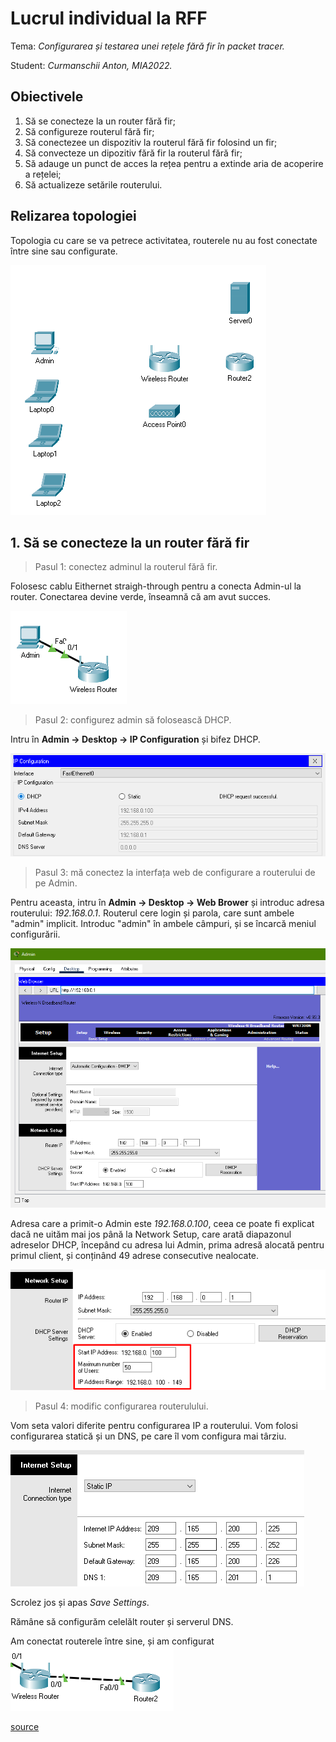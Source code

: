 
# Lucrul individual la RFF

Tema: *Configurarea și testarea unei rețele fără fir în packet tracer.*

Student: *Curmanschii Anton, MIA2022.*


## Obiectivele

1. Să se conecteze la un router fără fir;
2. Să configureze routerul fără fir;
2. Să conectezee un dispozitiv la routerul fără fir folosind un fir;
2. Să convecteze un dipozitiv fără fir la routerul fără fir;
2. Să adauge un punct de acces la rețea pentru a extinde aria de acoperire a rețelei;
2. Să actualizeze setările routerului.


## Relizarea topologiei

Topologia cu care se va petrece activitatea, routerele nu au fost conectate între sine sau configurate.

![Topology](images/topology_no_wires.png)


## 1. Să se conecteze la un router fără fir

> Pasul 1: conectez adminul la routerul fără fir.

Folosesc cablu Eithernet straigh-through pentru a conecta Admin-ul la router.
Conectarea devine verde, înseamnă că am avut succes.

![Admin connection](images/admin_connection_to_router.png)


> Pasul 2: configurez admin să folosească DHCP.

Intru în **Admin -> Desktop -> IP Configuration** și bifez DHCP.

![](images/use_dhcp_admin.png)


> Pasul 3: mă conectez la interfața web de configurare a routerului de pe Admin.

Pentru aceasta, intru în **Admin -> Desktop -> Web Brower** și introduc adresa routerului: *192.168.0.1*.
Routerul cere login și parola, care sunt ambele "admin" implicit.
Introduc "admin" în ambele câmpuri, și se încarcă meniul configurării.

![](images/router_configuration.png)

Adresa care a primit-o Admin este *192.168.0.100*, ceea ce poate fi explicat dacă ne uităm mai jos până la Network Setup, care arată diapazonul adreselor DHCP, începând cu adresa lui Admin, prima adresă alocată pentru primul client, și conținând 49 adrese consecutive nealocate. 

![](images/router_dhcp_address_range.png)

> Pasul 4: modific configurarea routerulului.

Vom seta valori diferite pentru configurarea IP a routerului.
Vom folosi configurarea statică și un DNS, pe care îl vom configura mai târziu.

![](images/router_static_config.png)

Scrolez jos și apas *Save Settings*.

Rămâne să configurăm celelălt router și serverul DNS.

Am conectat routerele între sine, și am configurat 
![](images/router_router_connection.png)


[source](https://itexamanswers.net/13-1-10-packet-tracer-configure-a-wireless-network-instructions-answer.html)
